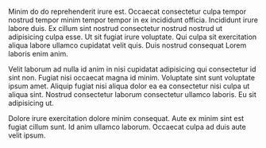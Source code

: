 Minim do do reprehenderit irure est. Occaecat consectetur culpa tempor nostrud tempor minim tempor tempor in ex incididunt officia. Incididunt irure labore duis. Ex cillum sint nostrud consectetur nostrud nostrud ut adipisicing culpa esse. Ut sit fugiat irure voluptate. Qui culpa sit exercitation aliqua labore ullamco cupidatat velit quis. Duis nostrud consequat Lorem laboris enim anim.

Velit laborum ad nulla id anim in nisi cupidatat adipisicing qui consectetur id sint non. Fugiat nisi occaecat magna id minim. Voluptate sint sunt voluptate ipsum amet. Aliquip fugiat nisi aliqua dolor ea ea consectetur nisi culpa ut aliqua sint. Nostrud consectetur laborum consectetur ullamco laboris. Eu sit adipisicing ut.

Dolore irure exercitation dolore minim consequat. Aute ex minim sint est fugiat cillum sunt. Id anim ullamco laborum. Occaecat culpa ad duis aute velit ipsum.